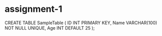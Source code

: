 # assignment-1

CREATE TABLE SampleTable (
    ID INT PRIMARY KEY,
    Name VARCHAR(100) NOT NULL UNIQUE,
    Age INT DEFAULT 25
);
